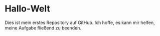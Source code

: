 # Hallo-Welt
<p>Dies ist mein erstes Repository auf GitHub. Ich hoffe, es kann mir helfen, meine Aufgabe fließend zu beenden.</p>
<!DOCTYPE html>
<html>
<body>

<p id="testtext"></p>
<p id="chiffretext"></p>
<p id="dezimaltext"></p>
<p id="akkumulieren1"></p>
<p id="akkumulieren2"></p>
<p id="zaun"></p>
<p id="hexadezimaltext"></p>
<p id="zeichenfolge"></p>
<p id="zahlenfolgetext"></p>
<p id="klartext"></p>
<p id="derendgultigegeheimtext"></p>
<p id="derendgultigegeheimtext2"></p>
<p id="derendgultigegeheimtext3"></p>

<script>

//变量名称为大写字母，id为与变量名称相对应的小写字母
//TESTTEXT                  测试明文
//CHIFFRETEXT               初级密文
//DEZIMALTEXT               十进制文本
//AKKUMULIEREN1             前累加密文
//AKKUMULIEREN2             后累加密文
//ZAUN                      栅栏加密密文
//HEXADEZIMALTEXT           十六进制文本
//ZEICHENFOLGE              字符串
//ZAHLENFOLGETEXT           数字串
//KLARTEXT                  片假名
//DERENDGULTIGEGEHEIMTEXT   最终密文
//DERENDGULTIGEGEHEIMTEXT2  最终密文2
//DERENDGULTIGEGEHEIMTEXT3  最终密文3

var TESTTEXT = "滴滴答滴答";
document.getElementById("testtext").innerHTML=TESTTEXT;

//转为unicode编码
function encodeUnicode(str) 
{  
    var res = [];  
    for ( var i=0; i<str.length; i++ ) 
    {  
      res[i] = ( "00" + str.charCodeAt(i).toString(16) ).slice(-4);  
    }  
    return res; 
}  

var CHIFFRETEXT=encodeUnicode(TESTTEXT);
//document.getElementById("chiffretext").innerHTML=CHIFFRETEXT;

//转为十进制数字
function getDezimaltext(str) 
{  
    var res = [];  
    for ( var i=0; i<str.length; i++ ) 
    {  
      res[i] =parseInt(CHIFFRETEXT[i],16);  
    }  
    return res; 
}  

var DEZIMALTEXT=getDezimaltext(CHIFFRETEXT);
//document.getElementById("dezimaltext").innerHTML=DEZIMALTEXT;

//前累加加密
function getAkkumulieren1(str)
{
    var res=[];
    var i;
    for ( i=0; i<str.length-1; i++ ) 
        {
          res[i]=str[i]+str[i+1];
        } 
        res[i]=str[i];
        return res;
}

var AKKUMULIEREN1=getAkkumulieren1(DEZIMALTEXT);
//document.getElementById("akkumulieren1").innerHTML=AKKUMULIEREN1;

//后累加加密
function getAkkumulieren2(str)
{
    var res=[];
    var i;
    for ( i=str.length-1; i>0; i-- ) 
        {
          res[i]=str[i]+str[i-1];
        } 
        res[i]=str[i];
        return res;
}

var AKKUMULIEREN2=getAkkumulieren2(AKKUMULIEREN1);
//document.getElementById("akkumulieren2").innerHTML=AKKUMULIEREN2;

//栅栏加密
function getZaun(str)
{
    var res=[];
    var k=0;
    for(var i=0;i<str.length;i+=2)
    {
        res[k]=str[i];
        k++;
    }
    for(var i=1;i<str.length;i+=2)
    {
        res[k]=str[i];
        k++;
    }
    return res;
}

var ZAUN=getZaun(AKKUMULIEREN2);
//document.getElementById("zaun").innerHTML=ZAUN;

//转为十六进制字符串
function getHexadezimal(str) 
{  
    var res = [];  
    for ( var i=0; i<str.length; i++ ) 
    {  
      res[i] =str[i].toString(16);  
    }  
    return res; 
}

var HEXADEZIMALTEXT=getHexadezimal(ZAUN);
//document.getElementById("hexadezimaltext").innerHTML=HEXADEZIMALTEXT;

//获取字符串
var res2 = [];
function getZeichenfolge(str) 
{  
    var res1 = [];
    for ( var i=0; i<str.length; i++ ) 
    {  
      res1=HEXADEZIMALTEXT[i].split("");
      res2+=res1;
    }  
    return res2; 
}

var ZEICHENFOLGE=getZeichenfolge(HEXADEZIMALTEXT);
//document.getElementById("zeichenfolge").innerHTML=ZEICHENFOLGE;

//最后一个数字串
function getZahlenfolgetext(str)
{
    ZEICHENFOLGE=str;
    var TT=[];
    var TT1=[];
    for ( var i=0; i<str.length; i++ ) 
        {  
          TT1=str[i].split("");
          if(i!=str.length-1)
          {
            TT+=TT1+",";
          }
          if(i==str.length-1)
            {
                TT+=TT1;
            }
        }
    return TT.replace(/,/g, "");
}

var ZAHLENFOLGETEXT=getZaun(getZahlenfolgetext(ZEICHENFOLGE));
//document.getElementById("zahlenfolgetext").innerHTML=ZAHLENFOLGETEXT;

//密码表
var PASSWORTTABLLE="ボジオタギデバリミュサザョビエマ";

//最终密文
var KLARTEXT=[];
function getDerendgultigegeheimtext(str)
{
    switch(str)
    {
        case "0":
        {
            KLARTEXT=PASSWORTTABLLE[0];
            break;
        }
        case "1":
        {
            KLARTEXT=PASSWORTTABLLE[1];
            break;
        }
        case "2":
        {
            KLARTEXT=PASSWORTTABLLE[2];
            break;
        }
        case "3":
        {
            KLARTEXT=PASSWORTTABLLE[3];
            break;
        }
        case "4":
        {
            KLARTEXT=PASSWORTTABLLE[4];
            break;
        }
        case "5":
        {
            KLARTEXT=PASSWORTTABLLE[5];
            break;
        }
        case "6":
        {
            KLARTEXT=PASSWORTTABLLE[6];
            break;
        }
        case "7":
        {
            KLARTEXT=PASSWORTTABLLE[7];
            break;
        }
        case "8":
        {
            KLARTEXT=PASSWORTTABLLE[8];
            break;
        }
        case '9':
        {
            KLARTEXT=PASSWORTTABLLE[9];
            break;
        }
        case "a":
        {
            KLARTEXT=PASSWORTTABLLE[10];
            break;
        }
        case "b":
        {
            KLARTEXT=PASSWORTTABLLE[11];
            break;
        }
        case "c":
        {
            KLARTEXT=PASSWORTTABLLE[12];
            break;
        }
        case "d":
        {
            KLARTEXT=PASSWORTTABLLE[13];
            break;
        }
        case "e":
        {
            KLARTEXT=PASSWORTTABLLE[14];
            break;
        }
        case "f":
        {
            KLARTEXT=PASSWORTTABLLE[15];
            break;
        }
    }
    return KLARTEXT;
}

var DERENDGULTIGEGEHEIMTEXT=[];
for(var i=0;i<ZAHLENFOLGETEXT.length;i++)
{
    DERENDGULTIGEGEHEIMTEXT+=getDerendgultigegeheimtext(ZAHLENFOLGETEXT[i]);
}

var DERENDGULTIGEGEHEIMTEXT2=getZaun(DERENDGULTIGEGEHEIMTEXT);
//document.getElementById("derendgultigegeheimtext2").innerHTML=DERENDGULTIGEGEHEIMTEXT2;

var DERENDGULTIGEGEHEIMTEXT3=[];
for(var i=0;i<DERENDGULTIGEGEHEIMTEXT2.length;i++)
{
    
        DERENDGULTIGEGEHEIMTEXT3+=DERENDGULTIGEGEHEIMTEXT2[i].replace(/,/g, "");
}
document.getElementById("derendgultigegeheimtext3").innerHTML=DERENDGULTIGEGEHEIMTEXT3;

</script>

</body>
</html>
